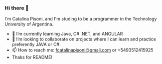 ### Hi there 👋
I'm Catalina Pisoni, and I'm studing to be a programmer in the Technology University of Argentina.
- 🌱 I’m currently learning Java, C# .NET, and ANGULAR
- 👯 I’m looking to collaborate on projects where I can learn and practice preferently JAVA or C#.
- 📫 How to reach me: fcatalinapisoni@gmail.com or +5493512415925
- Thaks for README!

